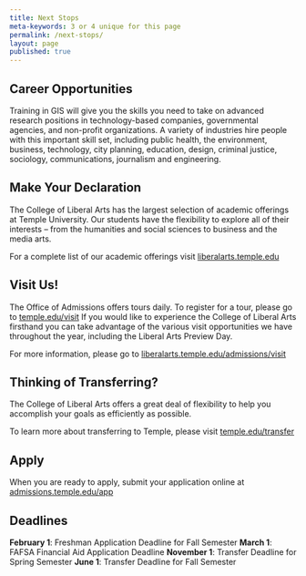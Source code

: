 ```yaml
---
title: Next Stops
meta-keywords: 3 or 4 unique for this page
permalink: /next-stops/
layout: page
published: true
---
```

## Career Opportunities

Training in GIS will give you the skills you need to take on advanced research positions in technology-based companies, governmental agencies, and non-profit organizations. A variety of industries hire people with this important skill set, including public health, the environment, business, technology, city planning, education, design, criminal justice, sociology, communications, journalism and engineering.

## Make Your Declaration

The College of Liberal Arts has the largest selection of academic offerings at Temple University. Our students have the flexibility to explore all of their interests – from the humanities and social sciences to business and the media arts.

For a complete list of our academic offerings visit [liberalarts.temple.edu](liberalarts.temple.edu)

## Visit Us!

The Office of Admissions offers tours daily. To register for a tour, please go to [temple.edu/visit](temple.edu/visit) If you would like to experience the College of Liberal Arts firsthand you can take advantage of the various visit opportunities we have throughout the year, including the Liberal Arts Preview Day.

For more information, please go to [liberalarts.temple.edu/admissions/visit](liberalarts.temple.edu/admissions/visit)

## Thinking of Transferring?

The College of Liberal Arts offers a great deal of flexibility to help you accomplish your goals as efficiently as possible.

To learn more about transferring to Temple, please visit [temple.edu/transfer](temple.edu/transfer)

## Apply

When you are ready to apply, submit your application online at [admissions.temple.edu/app](admissions.temple.edu/app)

## Deadlines

**February 1**: Freshman Application Deadline for Fall Semester
**March 1**: FAFSA Financial Aid Application Deadline
**November 1**: Transfer Deadline for Spring Semester
**June 1**: Transfer Deadline for Fall Semester
